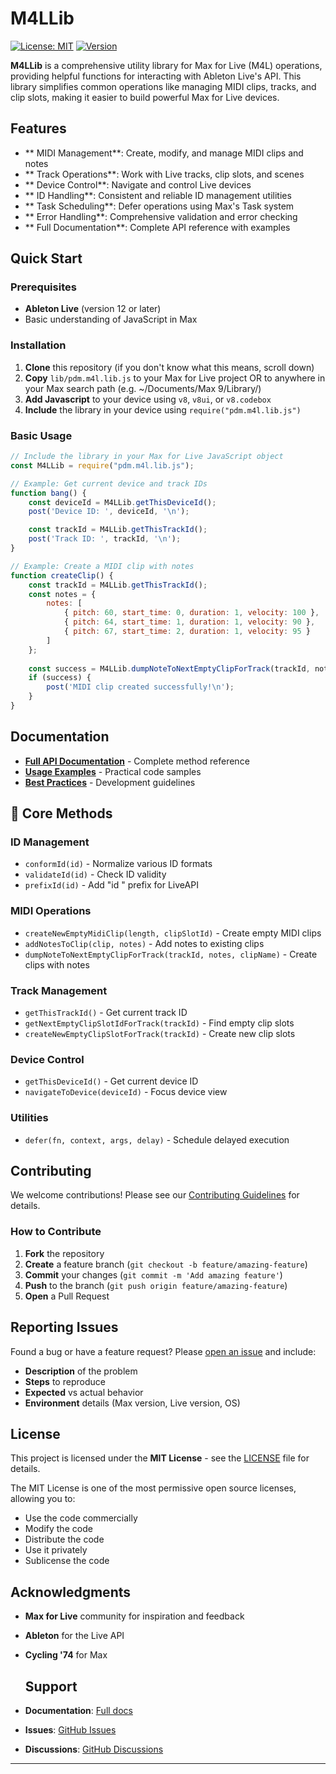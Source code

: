 # M4LLib

[![License: MIT](https://img.shields.io/badge/License-MIT-yellow.svg)](https://opensource.org/licenses/MIT)
[![Version](https://img.shields.io/badge/version-1.0.0-blue.svg)](https://github.com/yourusername/M4LLib/releases)

**M4LLib** is a comprehensive utility library for Max for Live (M4L) operations, providing helpful functions for interacting with Ableton Live's API. This library simplifies common operations like managing MIDI clips, tracks, and clip slots, making it easier to build powerful Max for Live devices.

## Features

- ** MIDI Management**: Create, modify, and manage MIDI clips and notes
- ** Track Operations**: Work with Live tracks, clip slots, and scenes
- ** Device Control**: Navigate and control Live devices
- ** ID Handling**: Consistent and reliable ID management utilities
- ** Task Scheduling**: Defer operations using Max's Task system
- ** Error Handling**: Comprehensive validation and error checking
- ** Full Documentation**: Complete API reference with examples

## Quick Start

### Prerequisites

- **Ableton Live** (version 12 or later)
- Basic understanding of JavaScript in Max

### Installation

1. **Clone** this repository (if you don't know what this means, scroll down)
2. **Copy** `lib/pdm.m4l.lib.js` to your Max for Live project OR to anywhere in your Max search path (e.g. ~/Documents/Max 9/Library/)
3. **Add Javascript** to your device using `v8`, `v8ui`, or `v8.codebox`
4. **Include** the library in your device using `require("pdm.m4l.lib.js")`

### Basic Usage

```javascript
// Include the library in your Max for Live JavaScript object
const M4LLib = require("pdm.m4l.lib.js");

// Example: Get current device and track IDs
function bang() {
    const deviceId = M4LLib.getThisDeviceId();
    post('Device ID: ', deviceId, '\n');

    const trackId = M4LLib.getThisTrackId();
    post('Track ID: ', trackId, '\n');
}

// Example: Create a MIDI clip with notes
function createClip() {
    const trackId = M4LLib.getThisTrackId();
    const notes = {
        notes: [
            { pitch: 60, start_time: 0, duration: 1, velocity: 100 },
            { pitch: 64, start_time: 1, duration: 1, velocity: 90 },
            { pitch: 67, start_time: 2, duration: 1, velocity: 95 }
        ]
    };
    
    const success = M4LLib.dumpNoteToNextEmptyClipForTrack(trackId, notes, "My Melody");
    if (success) {
        post('MIDI clip created successfully!\n');
    }
}
```

## Documentation

- **[Full API Documentation](docs/pdm.m4l.lib.documentation.md)** - Complete method reference
- **[Usage Examples](docs/pdm.m4l.lib.documentation.md#usage-examples)** - Practical code samples
- **[Best Practices](docs/pdm.m4l.lib.documentation.md#best-practices)** - Development guidelines

## 🔧 Core Methods

### ID Management
- `conformId(id)` - Normalize various ID formats
- `validateId(id)` - Check ID validity
- `prefixId(id)` - Add "id " prefix for LiveAPI

### MIDI Operations
- `createNewEmptyMidiClip(length, clipSlotId)` - Create empty MIDI clips
- `addNotesToClip(clip, notes)` - Add notes to existing clips
- `dumpNoteToNextEmptyClipForTrack(trackId, notes, clipName)` - Create clips with notes

### Track Management
- `getThisTrackId()` - Get current track ID
- `getNextEmptyClipSlotIdForTrack(trackId)` - Find empty clip slots
- `createNewEmptyClipSlotForTrack(trackId)` - Create new clip slots

### Device Control
- `getThisDeviceId()` - Get current device ID
- `navigateToDevice(deviceId)` - Focus device view

### Utilities
- `defer(fn, context, args, delay)` - Schedule delayed execution

## Contributing

We welcome contributions! Please see our [Contributing Guidelines](CONTRIBUTING.md) for details.

### How to Contribute

1. **Fork** the repository
2. **Create** a feature branch (`git checkout -b feature/amazing-feature`)
3. **Commit** your changes (`git commit -m 'Add amazing feature'`)
4. **Push** to the branch (`git push origin feature/amazing-feature`)
5. **Open** a Pull Request

## Reporting Issues

Found a bug or have a feature request? Please [open an issue](https://github.com/yourusername/M4LLib/issues) and include:

- **Description** of the problem
- **Steps** to reproduce
- **Expected** vs actual behavior
- **Environment** details (Max version, Live version, OS)

## License

This project is licensed under the **MIT License** - see the [LICENSE](LICENSE) file for details.

The MIT License is one of the most permissive open source licenses, allowing you to:
- Use the code commercially
- Modify the code
- Distribute the code
- Use it privately
- Sublicense the code

## Acknowledgments

- **Max for Live** community for inspiration and feedback
- **Ableton** for the Live API
- **Cycling '74** for Max

    ## Support

- **Documentation**: [Full docs](docs/pdm.m4l.lib.documentation.md)
- **Issues**: [GitHub Issues](https://github.com/yourusername/M4LLib/issues)
- **Discussions**: [GitHub Discussions](https://github.com/yourusername/M4LLib/discussions)

---
